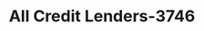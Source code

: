 ---
f_zip-code: 61265
f_state-code: IL
title: All Credit Lenders-3746
f_phone: 309-757-7128
f_city-only: Moline
f_address: 3201 Avenue of The Cities Moline
f_location-unique-id: '3746'
slug: all-credit-lenders-3746
updated-on: '2024-05-30T13:46:58.046Z'
created-on: '2024-05-30T13:36:59.803Z'
published-on: '2024-05-30T13:54:32.469Z'
f_city-state: cms/city/moline-il.md
f_company: cms/company/all-credit-lenders.md
f_state: cms/state/illinois.md
layout: '[payday-loan].html'
tags: payday-loan
---